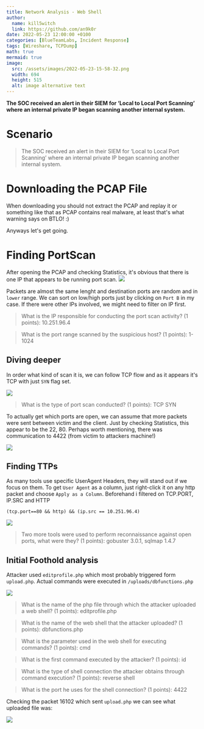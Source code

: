 ```yaml
---
title: Network Analysis - Web Shell
author:
  name: kill5witch
  link: https://github.com/an9k0r
date: 2022-05-23 12:00:00 +0100
categories: [BlueTeamLabs, Incident Response]
tags: [Wireshare, TCPDump]
math: true
mermaid: true
image:
  src: /assets/images/2022-05-23-15-58-32.png
  width: 694
  height: 515
  alt: image alternative text
---
```

**The SOC received an alert in their SIEM for ‘Local to Local Port Scanning’ where an internal private IP began scanning another internal system.**
# Scenario
> The SOC received an alert in their SIEM for ‘Local to Local Port Scanning’ where an internal private IP began scanning another internal system.   

# Downloading the PCAP File
When downloading you should not extract the PCAP and replay it or something like that as PCAP contains real malware, at least that's what warning says on BTLO! :)

Anyways let's get going.

# Finding PortScan
After opening the PCAP and checking Statistics, it's obvious that there is one IP that appears to be running port scan.
![](2022-05-23-15-27-03.png)

Packets are almost the same lenght and destination ports are random and in `lower` range. We can sort on low/high ports just by clicking on `Port B` in my case. If there were other IPs involved, we might need to filter on IP first.

> What is the IP responsible for conducting the port scan activity? (1 points): 10.251.96.4

> What is the port range scanned by the suspicious host? (1 points): 1-1024

## Diving deeper
In order what kind of scan it is, we can follow TCP flow and as it appears it's TCP with just `SYN` flag set.

![](2022-05-23-15-34-36.png)

> What is the type of port scan conducted? (1 points): TCP SYN

To actually get which ports are open, we can assume that more packets were sent between victim and the client. Just by checking Statistics, this appear to be the 22, 80. Perhaps worth mentioning, there was communication to 4422 (from victim to attackers machine!)

![](2022-05-23-15-38-50.png)

## Finding TTPs
As many tools use specific UserAgent Headers, they will stand out if we focus on them. To get `User Agent` as a column, just right-click it on any http packet and choose `Apply as a Column`. Beforehand i filtered on TCP.PORT, IP.SRC and HTTP 
```
(tcp.port==80 && http) && (ip.src == 10.251.96.4)
```

![](2022-05-23-15-45-00.png)

> Two more tools were used to perform reconnaissance against open ports, what were they? (1 points): gobuster 3.0.1, sqlmap 1.4.7

## Initial Foothold analysis
Attacker used `editprofile.php` which most probably triggered form `upload.php`. Actual commands were executed in `/uploads/dbfunctions.php`

![](2022-05-23-15-52-07.png)

> What is the name of the php file through which the attacker uploaded a web shell? (1 points): editprofile.php

> What is the name of the web shell that the attacker uploaded? (1 points): dbfunctions.php

> What is the parameter used in the web shell for executing commands? (1 points): cmd

> What is the first command executed by the attacker? (1 points): id

> What is the type of shell connection the attacker obtains through command execution? (1 points): reverse shell

> What is the port he uses for the shell connection? (1 points): 4422

Checking the packet 16102 which sent `upload.php` we can see what uploaded file was:

![](2022-05-23-15-54-37.png)